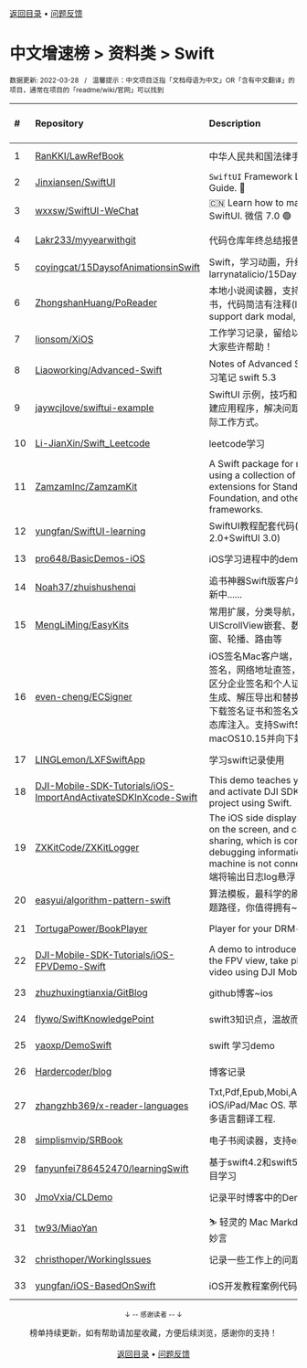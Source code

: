 <a href="https://github.com/GrowingGit/GitHub-Chinese-Top-Charts#github中文排行榜">返回目录</a> • <a href="/content/docs/feedback.md">问题反馈</a>

# 中文增速榜 > 资料类 > Swift
<sub>数据更新: 2022-03-28&nbsp;&nbsp;&nbsp;/&nbsp;&nbsp;&nbsp;温馨提示：中文项目泛指「文档母语为中文」OR「含有中文翻译」的项目，通常在项目的「readme/wiki/官网」可以找到</sub>

|#|Repository|Description|Stars|Average daily growth|Updated|
|:-|:-|:-|:-|:-|:-|
|1|[RanKKI/LawRefBook](https://github.com/RanKKI/LawRefBook)|中华人民共和国法律手册|1317|42|2022-03-26|
|2|[Jinxiansen/SwiftUI](https://github.com/Jinxiansen/SwiftUI)|`SwiftUI` Framework  Learning and Usage Guide. 🚀 |4125|4|2022-02-17|
|3|[wxxsw/SwiftUI-WeChat](https://github.com/wxxsw/SwiftUI-WeChat)|🇨🇳 Learn how to make WeChat with SwiftUI. 微信 7.0 🟢|802|1|2022-03-06|
|4|[Lakr233/myyearwithgit](https://github.com/Lakr233/myyearwithgit)|代码仓库年终总结报告。|177|1|2022-01-10|
|5|[coyingcat/15DaysofAnimationsinSwift](https://github.com/coyingcat/15DaysofAnimationsinSwift)|Swift，学习动画，升级原版本 ， larrynatalicio/15DaysofAnimationsinSwift|9|0|2022-01-26|
|6|[ZhongshanHuang/PoReader](https://github.com/ZhongshanHuang/PoReader)|本地小说阅读器，支持深色模式，Wifi传书，代码简洁有注释(local text reader, support dark modal, upload text by wifi)|34|0|2021-10-20|
|7|[lionsom/XiOS](https://github.com/lionsom/XiOS)|工作学习记录，留给以后的自己。希望能给大家些许帮助！|24|0|2022-03-03|
|8|[Liaoworking/Advanced-Swift](https://github.com/Liaoworking/Advanced-Swift)|Notes of Advanced Swift. 《swift进阶》学习笔记 swift 5.3|317|0|2022-02-11|
|9|[jaywcjlove/swiftui-example](https://github.com/jaywcjlove/swiftui-example)|SwiftUI 示例，技巧和技术集合，帮助我构建应用程序，解决问题以及了解SwiftUI的实际工作方式。|56|0|2022-03-09|
|10|[Li-JianXin/Swift_Leetcode](https://github.com/Li-JianXin/Swift_Leetcode)|leetcode学习|5|0|2022-01-19|
|11|[ZamzamInc/ZamzamKit](https://github.com/ZamzamInc/ZamzamKit)|A Swift package for rapid development using a collection of micro utility extensions for Standard Library, Foundation, and other native frameworks.|255|0|2022-03-19|
|12|[yungfan/SwiftUI-learning](https://github.com/yungfan/SwiftUI-learning)|SwiftUI教程配套代码(SwiftUI+SwiftUI 2.0+SwiftUI 3.0)|53|0|2021-12-30|
|13|[pro648/BasicDemos-iOS](https://github.com/pro648/BasicDemos-iOS)|iOS学习进程中的demo汇总|380|0|2022-03-05|
|14|[Noah37/zhuishushenqi](https://github.com/Noah37/zhuishushenqi)|追书神器Swift版客户端（非官方）。 不断更新中......|219|0|2022-01-06|
|15|[MengLiMing/EasyKits](https://github.com/MengLiMing/EasyKits)|常用扩展，分类导航，类似简书的UIScrollView嵌套、数据驱动复杂列表、弹窗、轮播、路由等|43|0|2022-02-18|
|16|[even-cheng/ECSigner](https://github.com/even-cheng/ECSigner)|iOS签名Mac客户端，iPhone客户端，一键签名，网络地址直签，多文件同步签，自动区分企业签名和个人证书，一键Assets.car生成、解压导出和替换,自动注册设备并更新下载签名证书和签名文件进行签名，支持动态库注入。支持Swift5和iOS14，macOS10.15并向下兼容。|150|0|2022-03-09|
|17|[LINGLemon/LXFSwiftApp](https://github.com/LINGLemon/LXFSwiftApp)|学习swift记录使用|8|0|2021-09-29|
|18|[DJI-Mobile-SDK-Tutorials/iOS-ImportAndActivateSDKInXcode-Swift](https://github.com/DJI-Mobile-SDK-Tutorials/iOS-ImportAndActivateSDKInXcode-Swift)|This demo teaches you how to import and activate DJI SDK in your Xcode project using Swift.|6|0|2022-03-24|
|19|[ZXKitCode/ZXKitLogger](https://github.com/ZXKitCode/ZXKitLogger)|The iOS side displays the output log log on the screen, and can generate log file sharing, which is convenient for debugging information when the real machine is not connected to xcode. iOS端将输出日志log悬浮 ...|21|0|2021-12-26|
|20|[easyui/algorithm-pattern-swift](https://github.com/easyui/algorithm-pattern-swift)|算法模板，最科学的刷题方式，最快速的刷题路径，你值得拥有~|30|0|2021-11-07|
|21|[TortugaPower/BookPlayer](https://github.com/TortugaPower/BookPlayer)|Player for your DRM-free audiobooks|804|0|2022-03-27|
|22|[DJI-Mobile-SDK-Tutorials/iOS-FPVDemo-Swift](https://github.com/DJI-Mobile-SDK-Tutorials/iOS-FPVDemo-Swift)|A demo to introduce how to implement the FPV view, take photo and record video using DJI Mobile SDK.|16|0|2022-03-24|
|23|[zhuzhuxingtianxia/GitBlog](https://github.com/zhuzhuxingtianxia/GitBlog)|github博客~ios|3|0|2021-12-10|
|24|[flywo/SwiftKnowledgePoint](https://github.com/flywo/SwiftKnowledgePoint)|swift3知识点，温故而知新！|6|0|2021-12-01|
|25|[yaoxp/DemoSwift](https://github.com/yaoxp/DemoSwift)|swift 学习demo|22|0|2022-03-10|
|26|[Hardercoder/blog](https://github.com/Hardercoder/blog)|博客记录|5|0|2021-10-15|
|27|[zhangzhb369/x-reader-languages](https://github.com/zhangzhb369/x-reader-languages)|Txt,Pdf,Epub,Mobi,Azw book reader for iOS/iPad/Mac OS. 苹果多平台文档阅读器.多语言翻译工程.|3|0|2021-12-04|
|28|[simplismvip/SRBook](https://github.com/simplismvip/SRBook)|电子书阅读器，支持epub和txt格式|21|0|2022-03-22|
|29|[fanyunfei786452470/learningSwift](https://github.com/fanyunfei786452470/learningSwift)|基于swift4.2和swift5.5的语言、框架、项目学习|6|0|2022-02-24|
|30|[JmoVxia/CLDemo](https://github.com/JmoVxia/CLDemo)|记录平时博客中的Demo，持续更新|375|0|2022-02-14|
|31|[tw93/MiaoYan](https://github.com/tw93/MiaoYan)|⛷  轻灵的 Mac Markdown 笔记本伴你写出妙言|14|0|2022-02-07|
|32|[christhoper/WorkingIssues](https://github.com/christhoper/WorkingIssues)|记录一些工作上的问题、优秀博客等|4|0|2021-11-23|
|33|[yungfan/iOS-BasedOnSwift](https://github.com/yungfan/iOS-BasedOnSwift)|iOS开发教程案例代码|27|0|2022-01-19|

<div align="center">
    <p><sub>↓ -- 感谢读者 -- ↓</sub></p>
    榜单持续更新，如有帮助请加星收藏，方便后续浏览，感谢你的支持！
</div>

<br/>

<div align="center"><a href="https://github.com/GrowingGit/GitHub-Chinese-Top-Charts#github中文排行榜">返回目录</a> • <a href="/content/docs/feedback.md">问题反馈</a></div>
